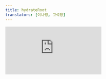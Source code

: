 ```yaml
---
title: hydrateRoot
translators: [이나령, 고석영]
---
```


<iframe 
  style={{aspectRatio: 1.7778, width: '100%'}} 
  src="https://www.youtube.com/embed/playlist?list=PLjQV3hketAJkh6BEl0n4PDS_2fBd0cS9v&index=70&start=1072"
  title="YouTube video player" 
  frameBorder="0" 
/>

<Intro>

`hydrateRoot` lets you display React components inside a browser DOM node whose HTML content was previously generated by [`react-dom/server`.](/reference/react-dom/server)
<Trans>`hydrateRoot`를 사용하면 이전에 [`react-dom/server`](/reference/react-dom/server)로 생성한 HTML 콘텐츠가 있는 브라우저 DOM 노드 내에 React 컴포넌트를 표시할 수 있습니다.</Trans>

```js
const root = hydrateRoot(domNode, reactNode, options?)
```

</Intro>

<InlineToc />

---

## Reference<Trans>참조</Trans> {/*reference*/}

### `hydrateRoot(domNode, reactNode, options?)` {/*hydrateroot*/}

Call `hydrateRoot` to “attach” React to existing HTML that was already rendered by React in a server environment.
<Trans>`hydrateRoot`를 호출하여 서버 환경에서 React가 이미 만들어둔 HTML에 React를 "붙입니다".</Trans>

```js
import { hydrateRoot } from 'react-dom/client';

const domNode = document.getElementById('root');
const root = hydrateRoot(domNode, reactNode);
```

React will attach to the HTML that exists inside the `domNode`, and take over managing the DOM inside it. An app fully built with React will usually only have one `hydrateRoot` call with its root component.
<Trans>React는 `domNode` 내부에 있는 HTML에 붙어서 그 내부의 DOM을 직접 관리할 것입니다. 온전히 React만으로 만든 App에서는 보통 단일 루트 컴포넌트에 대해 `hydrateRoot`를 단 한 번만 호출할 것입니다.</Trans>

[See more examples below.](#usage)
<Trans>[아래에서 더 많은 예시를 확인하세요.](#usage)</Trans>

#### Parameters<Trans>매개변수</Trans> {/*parameters*/}

* `domNode`: A [DOM element](https://developer.mozilla.org/en-US/docs/Web/API/Element) that was rendered as the root element on the server.
<Trans>`domNode`: 서버에서 루트 엘리먼트로 렌더링된 [DOM element.](https://developer.mozilla.org/en-US/docs/Web/API/Element)</Trans>

* `reactNode`: The "React node" used to render the existing HTML. This will usually be a piece of JSX like `<App />` which was rendered with a `ReactDOM Server` method such as `renderToPipeableStream(<App />)`.
<Trans>`reactNode`: 앞서 존재하는 HTML에 렌더링하기 위한 "React 노드". 주로 `ReactDOM Server`의 `renderToPipeableStream(<App />)`처럼 메서드로 렌더링된 `<App />`같은 JSX 조각들입니다.</Trans>

* **optional** `options`: An object with options for this React root.
<Trans outdent>**선택적** `options`: React 루트에 옵션을 주기 위한 객체.</Trans>

  * **optional** `onRecoverableError`: Callback called when React automatically recovers from errors.
  <Trans>**선택적** `onRecoverableError`: React가 에러에서 자동으로 회복되었을 때 호출하는 콜백 함수.</Trans>

  * **optional** `identifierPrefix`: A string prefix React uses for IDs generated by [`useId`.](/reference/react/useId) Useful to avoid conflicts when using multiple roots on the same page. Must be the same prefix as used on the server.
  <Trans>**선택적** `identifierPrefix`: React가 ID로 사용하는 접두사로 [`useId`](/reference/react/useId)로 만들어진 값. 한 페이지에 여러 루트를 사용할 경우 충돌을 피하는 데에 유용합니다. 반드시 서버에서 사용한 것과 동일한 값이어야 합니다.</Trans>

#### Returns<Trans>반환값</Trans> {/*returns*/}

`hydrateRoot` returns an object with two methods: [`render`](#root-render) and [`unmount`.](#root-unmount)
<Trans>`hydrateRoot`는 두 메서드가 포함된 객체를 반환합니다: [`render`](#root-render)와 [`unmount`.](#root-unmount)</Trans>

#### Caveats<Trans>주의사항</Trans> {/*caveats*/}

* `hydrateRoot()` expects the rendered content to be identical with the server-rendered content. You should treat mismatches as bugs and fix them.
<Trans>`hydrateRoot()`는 서버에서 렌더링된 내용과 후에 렌더링된 내용이 동일할 것을 기대합니다. 동일하지 않은 부분들은 버그로 인식하고 직접 고쳐줘야 합니다.</Trans>

* In development mode, React warns about mismatches during hydration. There are no guarantees that attribute differences will be patched up in case of mismatches. This is important for performance reasons because in most apps, mismatches are rare, and so validating all markup would be prohibitively expensive.
<Trans>개발 환경에서는 React가 hydration 중에 동일하지 않은 부분에 대해 경고해 줍니다. 속성이 동일하지 않을 경우 해당 속성이 올바르게 적용될 것이라고 보장할 수 없습니다. 마크업이 동일하지 않는 경우는 드물고, 모든 마크업을 검증하는 비용은 굉장히 비싸므로, 이 동작은 성능상 중요합니다.</Trans>

* You'll likely have only one `hydrateRoot` call in your app. If you use a framework, it might do this call for you.
<Trans>`hydrateRoot`는 App에서 단 한 번만 호출하게 될 것입니다. 만약 프레임워크를 사용한다면 프레임워크가 대신 호출해줄 수도 있습니다.</Trans>

* If your app is client-rendered with no HTML rendered already, using `hydrateRoot()` is not supported. Use [`createRoot()`](/reference/react-dom/client/createRoot) instead.
<Trans>App이 미리 렌더링된 HTML 없이 클라이언트에서만 렌더링하는 경우에는 `hydrateRoot()`를 쓸 수 없습니다. 대신 [`createRoot()`](/reference/react-dom/client/createRoot)를 사용해주세요.</Trans>

---

### `root.render(reactNode)` {/*root-render*/}

Call `root.render` to update a React component inside a hydrated React root for a browser DOM element.
<Trans>hydrate된 React 루트부터 내부 컴포넌트를 새로운 React 컴포넌트로 갱신하려면 `root.render`를 호출하세요. 브라우저 DOM 요소들도 함께 갱신됩니다.</Trans>

```js
root.render(<App />);
```

React will update `<App />` in the hydrated `root`.
<Trans>React는 hydrate된 `root`부터 내부를 `<App />`으로 갱신합니다.</Trans>

[See more examples below.](#usage)
<Trans>[아래에서 더 많은 예시를 확인하세요.](#usage)</Trans>

#### Parameters<Trans>매개변수</Trans> {/*root-render-parameters*/}

* `reactNode`: A "React node" that you want to update. This will usually be a piece of JSX like `<App />`, but you can also pass a React element constructed with [`createElement()`](/reference/react/createElement), a string, a number, `null`, or `undefined`.
<Trans outdent>`reactNode`: 갱신하고 싶은 "React 노드". 주로 `<App />`과 같은 JSX를 매개변수로 넘기지만, [`createElement()`](/reference/react/createElement)로 만든 React 엘리먼트나 문자열, 숫자, `null`, `undefined` 등을 넘겨도 됩니다.</Trans>

#### Returns<Trans>반환값</Trans> {/*root-render-returns*/}

`root.render` returns `undefined`.
<Trans>`root.render`는 `undefined`를 반환합니다.</Trans>

#### Caveats<Trans>주의사항</Trans> {/*root-render-caveats*/}

* If you call `root.render` before the root has finished hydrating, React will clear the existing server-rendered HTML content and switch the entire root to client rendering.
<Trans outdent>hydrate가 끝나기 전에 `root.render`를 호출하면 React는 서버에서 렌더링된 HTML을 모두 없애고 클라이언트에서 렌더링된 컴포넌트들로 완전히 교체합니다.</Trans>

---

### `root.unmount()` {/*root-unmount*/}

Call `root.unmount` to destroy a rendered tree inside a React root.
<Trans>`root.unmount`를 호출해 React 루트부터 그 하위에 렌더링된 트리를 삭제합니다.</Trans>

```js
root.unmount();
```

An app fully built with React will usually not have any calls to `root.unmount`.
<Trans>온전히 React만으로 만든 앱은 `root.unmount`를 호출할 경우가 거의 없습니다.</Trans>

This is mostly useful if your React root's DOM node (or any of its ancestors) may get removed from the DOM by some other code. For example, imagine a jQuery tab panel that removes inactive tabs from the DOM. If a tab gets removed, everything inside it (including the React roots inside) would get removed from the DOM as well. You need to tell React to "stop" managing the removed root's content by calling `root.unmount`. Otherwise, the components inside the removed root won't clean up and free up resources like subscriptions.
<Trans>주로 React 루트부터 혹은 그 상위에서부터 시작된 DOM node들을 다른 코드에 의해 DOM에서 삭제되어야 하는 경우 유용합니다. 예를 들어, jQuery 탭 패널이 활성화 되어 있지 않은 탭을 DOM에서 지운다고 가정해봅시다. 탭이 지워지면, React 루트와 그 내부를 포함해 그 안의 모든 것이 지워지게 되고 DOM에서 또한 지워지게 됩니다. `root.unmount`를 호출해 React에게 삭제된 컨텐츠들을 "그만" 다루라고 알려주어야 합니다. 그렇지 않으면 삭제되어버린 React 루트 내부의 컴포넌트들은 삭제되지 않을 것이며, "구독"처럼 컴퓨팅 자원을 자유롭게 놓아주지 못하게 됩니다.</Trans>

Calling `root.unmount` will unmount all the components in the root and "detach" React from the root DOM node, including removing any event handlers or state in the tree. 
<Trans>`root.unmount`를 호출하면 루트 내부의 모든 컴포넌트를 언마운트하고 루트 DOM 노드에서 React를 "떼어"냅니다. 루트 내부의 이벤트 핸들러와 state까지 모두 포함해 언마운트 및 삭제됩니다.</Trans>


#### Parameters<Trans>매개변수</Trans> {/*root-unmount-parameters*/}

`root.unmount` does not accept any parameters.
<Trans>`root.unmount`는 매개변수를 받지 않습니다.</Trans>

#### Returns<Trans>반환값</Trans> {/*root-unmount-returns*/}

`root.unmount` returns `undefined`.
<Trans>`root.unmount`는 `undefined`를 반환합니다.</Trans>

#### Caveats<Trans>주의사항</Trans> {/*root-unmount-caveats*/}

* Calling `root.unmount` will unmount all the components in the tree and "detach" React from the root DOM node.
<Trans>`root.unmount`를 호출하면 루트부터 그 안의 모든 컴포넌트가 언마운트되고 루트 DOM 노드에서 React를 "떼어냅니다."</Trans>

* Once you call `root.unmount` you cannot call `root.render` again on the root. Attempting to call `root.render` on an unmounted root will throw a "Cannot update an unmounted root" error.
<Trans>`root.unmount`를 한번 호출한 이후엔 `root.render`를 루트에 다시 사용할 수 없습니다. 언마운트된 루트에 다시 `root.render`를 호출하려고 한다면 "마운트되지 않은 루트를 업데이트할 수 없습니다."라는 에러를 던지게 됩니다.</Trans>

---

## Usage<Trans>사용법</Trans> {/*usage*/}

### Hydrating server-rendered HTML<Trans>서버에서 렌더링된 HTML을 hydrate하기</Trans> {/*hydrating-server-rendered-html*/}

If your app's HTML was generated by [`react-dom/server`](/reference/react-dom/client/createRoot), you need to *hydrate* it on the client.
<Trans>앱의 HTML을 [`react-dom/server`](/reference/react-dom/client/createRoot)로 생성했다면, 클라이언트에서 *hydrate*해주어야 합니다.</Trans>

```js [[1, 3, "document.getElementById('root')"], [2, 3, "<App />"]]
import { hydrateRoot } from 'react-dom/client';

hydrateRoot(document.getElementById('root'), <App />);
```

This will hydrate the server HTML inside the <CodeStep step={1}>browser DOM node</CodeStep> with the <CodeStep step={2}>React component</CodeStep> for your app. Usually, you will do it once at startup. If you use a framework, it might do this behind the scenes for you.
<Trans>이렇게 하면 서버 HTML을 <CodeStep step={1}>브라우저 DOM 노드</CodeStep>에서 <CodeStep step={2}>React 컴포넌트</CodeStep>를 이용해 hydrate 해줍니다. 주로 앱을 시작할 때 단 한 번 실행하게 될 것입니다. 프레임워크를 사용중이라면 프레임워크가 알아서 실행해줄 것입니다.</Trans>

To hydrate your app, React will "attach" your components' logic to the initial generated HTML from the server. Hydration turns the initial HTML snapshot from the server into a fully interactive app that runs in the browser.
<Trans>앱을 hydrate하기 위해 React는 서버에서 만들어 진 HTML에 컴포넌트의 로직을 "붙입니다". Hydration을 거치면 서버에서 만들어진 초기 HTML 스냅샷이 브라우저에서 완전히 인터랙티브한 앱으로 바뀌게 됩니다.</Trans>

<Sandpack>

```html public/index.html
<!--
  HTML content inside <div id="root">...</div>
  was generated from App by react-dom/server.
-->
<div id="root"><h1>Hello, world!</h1><button>You clicked me <!-- -->0<!-- --> times</button></div>
```

```js src/index.js active
import './styles.css';
import { hydrateRoot } from 'react-dom/client';
import App from './App.js';

hydrateRoot(
  document.getElementById('root'),
  <App />
);
```

```js src/App.js
import { useState } from 'react';

export default function App() {
  return (
    <>
      <h1>Hello, world!</h1>
      <Counter />
    </>
  );
}

function Counter() {
  const [count, setCount] = useState(0);
  return (
    <button onClick={() => setCount(count + 1)}>
      You clicked me {count} times
    </button>
  );
}
```

</Sandpack>

You shouldn't need to call `hydrateRoot` again or to call it in more places. From this point on, React will be managing the DOM of your application. To update the UI, your components will [use state](/reference/react/useState) instead.
<Trans>`hydrateRoot`를 다시 호출하거나 다른 곳에서 더 호출할 필요는 없습니다. 이 시점부터 React가 애플리케이션의 DOM을 다루게 됩니다. UI를 갱신하기 위해선 대신 [useState](/reference/react/useState)를 사용하세요.</Trans>

<Pitfall>

The React tree you pass to `hydrateRoot` needs to produce **the same output** as it did on the server.
<Trans>`hydrateRoot`에 전달한 React 트리는 서버에서 만들었던 React 트리 결과물과 **동일**해야 합니다.</Trans>

This is important for the user experience. The user will spend some time looking at the server-generated HTML before your JavaScript code loads. Server rendering creates an illusion that the app loads faster by showing the HTML snapshot of its output. Suddenly showing different content breaks that illusion. This is why the server render output must match the initial render output on the client.
<Trans>이는 사용자 경험을 위해서 중요합니다. 유저는 서버에서 만들어진 HTML을 JavaScript 코드가 로드될 때까지 둘러보게 됩니다. 서버 렌더링은 HTML 스냅샷을 보여줌으로써 앱의 로딩이 더 빠르게 느껴지도록 합니다. 갑자기 다른 컨텐츠를 보여주게 되면 이러한 환상이 깨져버릴 것입니다. 따라서 서버에서 렌더링한 결과물과 클라이언트에서 최초로 렌더링한 결과물이 같아야 하는 것입니다.</Trans>

The most common causes leading to hydration errors include:
<Trans>다음은 hydration 에러가 발생하는 대표적인 사례들입니다:</Trans>

* Extra whitespace (like newlines) around the React-generated HTML inside the root node.
<Trans>루트 노드 안쪽에서 React로 작성된 HTML 주위에 새 줄(new line) 등의 추가적인 공백이 있는 경우.</Trans>

* Using checks like `typeof window !== 'undefined'` in your rendering logic.
<Trans>`typeof window !== 'undefined'`과 같은 조건을 렌더링 로직에서 사용한 경우.</Trans>

* Using browser-only APIs like [`window.matchMedia`](https://developer.mozilla.org/en-US/docs/Web/API/Window/matchMedia) in your rendering logic.
<Trans>[`window.matchMedia`](https://developer.mozilla.org/en-US/docs/Web/API/Window/matchMedia)와 같은 브라우저 전용 API를 렌더링 로직에 사용한 경우.</Trans>

* Rendering different data on the server and the client.
<Trans>서버와 클라이언트에서 서로 다른 데이터를 렌더링한 경우.</Trans>

React recovers from some hydration errors, but **you must fix them like other bugs.** In the best case, they'll lead to a slowdown; in the worst case, event handlers can get attached to the wrong elements.
<Trans>React는 몇몇 hydration 에러는 복구하긴 하지만, **다른 버그들과 마찬가지로 반드시 고쳐줘야 합니다.** 운이 좋으면 그저 느려지기만 할 뿐이겠지만, 최악의 경우 이벤트 핸들러가 다른 엉뚱한 엘리먼트에 붙게 될 수도 있습니다.</Trans>

</Pitfall>

---

### Hydrating an entire document<Trans>문서 전체를 hydrate하기</Trans> {/*hydrating-an-entire-document*/}

Apps fully built with React can render the entire document as JSX, including the [`<html>`](https://developer.mozilla.org/en-US/docs/Web/HTML/Element/html) tag:
<Trans>앱을 온전히 React만으로 작성한 경우 [`<html>`](https://developer.mozilla.org/ko/docs/Web/HTML/Element/html) 태그를 포함해 JSX로 된 전체 문서를 렌더링할 수 있습니다.</Trans>

```js {3,13}
function App() {
  return (
    <html>
      <head>
        <meta charSet="utf-8" />
        <meta name="viewport" content="width=device-width, initial-scale=1" />
        <link rel="stylesheet" href="/styles.css"></link>
        <title>My app</title>
      </head>
      <body>
        <Router />
      </body>
    </html>
  );
}
```

To hydrate the entire document, pass the [`document`](https://developer.mozilla.org/en-US/docs/Web/API/Window/document) global as the first argument to `hydrateRoot`:
<Trans>전체 문서를 hydrate하기 위해선 글로벌 변수인 [`document`](https://developer.mozilla.org/ko/docs/Web/API/Window/document)를 `hydrateRoot`의 첫번째 인자로 넘기세요:</Trans>

```js {4}
import { hydrateRoot } from 'react-dom/client';
import App from './App.js';

hydrateRoot(document, <App />);
```

---

### Suppressing unavoidable hydration mismatch errors<Trans>불가피한 hydration 불일치 에러 억제하기</Trans> {/*suppressing-unavoidable-hydration-mismatch-errors*/}

If a single element’s attribute or text content is unavoidably different between the server and the client (for example, a timestamp), you may silence the hydration mismatch warning.
<Trans>어떤 엘리먼트의 속성이나 텍스트 컨텐츠가 서버와 클라이언트에서 서로 다를 수밖에 없는 경우(예: 타임스탬프), hydration 불일치 경고를 안보이게 할 수도 있습니다.</Trans>

To silence hydration warnings on an element, add `suppressHydrationWarning={true}`:
<Trans>해당 element에서 hydration 경고를 끄기 위해서는 `suppressHydrationWarning={true}`를 추가하세요:</Trans>

<Sandpack>

```html public/index.html
<!--
  HTML content inside <div id="root">...</div>
  was generated from App by react-dom/server.
-->
<div id="root"><h1>Current Date: <!-- -->01/01/2020</h1></div>
```

```js src/index.js
import './styles.css';
import { hydrateRoot } from 'react-dom/client';
import App from './App.js';

hydrateRoot(document.getElementById('root'), <App />);
```

```js src/App.js active
export default function App() {
  return (
    <h1 suppressHydrationWarning={true}>
      Current Date: {new Date().toLocaleDateString()}
    </h1>
  );
}
```

</Sandpack>

This only works one level deep, and is intended to be an escape hatch. Don’t overuse it. Unless it’s text content, React still won’t attempt to patch it up, so it may remain inconsistent until future updates.
<Trans>이것은 한 단계 아래까지만 적용되며, 예외적인 탈출구일 뿐입니다. 남용하지 마세요. 텍스트 컨텐츠가 아닌 한 React는 잘못된 부분을 수정하지 않을 것이며, 갱신이 일어나기 전까지는 불일치한 상태로 남아있을 것입니다.</Trans>

---

### Handling different client and server content<Trans>클라이언트와 서버의 컨텐츠가 서로 다른 경우 처리하기</Trans> {/*handling-different-client-and-server-content*/}

If you intentionally need to render something different on the server and the client, you can do a two-pass rendering. Components that render something different on the client can read a [state variable](/reference/react/useState) like `isClient`, which you can set to `true` in an [Effect](/reference/react/useEffect):
<Trans>의도적으로 서버와 클라이언트에서 서로 다른 내용을 렌더링하길 원한다면, 서버와 클라이언트에서 서로 다른 방법으로 렌더링하면 됩니다. 클라이언트에서 다른 것을 렌더링하고자 하는 컴포넌트에서, [Effect](/reference/react/useEffect)에서 `true`로 할당되는 `isClient`같은 [state 변수](/reference/react/useState)를 읽도록 하면 됩니다.</Trans>

<Sandpack>

```html public/index.html
<!--
  HTML content inside <div id="root">...</div>
  was generated from App by react-dom/server.
-->
<div id="root"><h1>Is Server</h1></div>
```

```js src/index.js
import './styles.css';
import { hydrateRoot } from 'react-dom/client';
import App from './App.js';

hydrateRoot(document.getElementById('root'), <App />);
```

```js src/App.js active
import { useState, useEffect } from "react";

export default function App() {
  const [isClient, setIsClient] = useState(false);

  useEffect(() => {
    setIsClient(true);
  }, []);

  return (
    <h1>
      {isClient ? 'Is Client' : 'Is Server'}
    </h1>
  );
}
```

</Sandpack>

This way the initial render pass will render the same content as the server, avoiding mismatches, but an additional pass will happen synchronously right after hydration.
<Trans>이렇게 하면 처음엔 서버와 동일한 결과물을 렌더링해서 불일치 문제를 피하고, hydration 후에 새로운 결과물이 동기적으로 렌더링 됩니다.</Trans>

<Pitfall>

This approach makes hydration slower because your components have to render twice. Be mindful of the user experience on slow connections. The JavaScript code may load significantly later than the initial HTML render, so rendering a different UI immediately after hydration may also feel jarring to the user.
<Trans>이 방법은 두 번 렌더링해야 하므로 상대적으로 hydration이 느려집니다. 통신 상태가 느릴 경우의 사용자 경험을 유의하세요. 초기 HTML이 렌더링되고 한참 이후에야 JavaScript 코드를 불러오게 될 수 있고, 이 경우 hydration 이후 즉시 다른 UI를 렌더링하게 되면 사용자로서는 UI가 삐걱거리는 것처럼 인식될 수도 있습니다.</Trans>

</Pitfall>

---

### Updating a hydrated root component<Trans>hydrate된 루트 컴포넌트 업데이트하기</Trans> {/*updating-a-hydrated-root-component*/}

After the root has finished hydrating, you can call [`root.render`](#root-render) to update the root React component. **Unlike with [`createRoot`](/reference/react-dom/client/createRoot), you don't usually need to do this because the initial content was already rendered as HTML.**
<Trans>루트의 hydrate가 끝난 이후에 [`root.render`](#root-render)를 호출해 루트 컴포넌트를 업데이트 할 수 있습니다. **[`createRoot`](/reference/react-dom/client/createRoot)와 달리 초기 컨텐츠가 이미 HTML로 렌더링 되어 있으므로, 보통은 사용할 필요가 없습니다.**</Trans>

If you call `root.render` at some point after hydration, and the component tree structure matches up with what was previously rendered, React will [preserve the state.](/learn/preserving-and-resetting-state) Notice how you can type in the input, which means that the updates from repeated `render` calls every second in this example are not destructive:
<Trans>hydrate 후 어떤 시점에 `root.render`를 호출했을 때 컴포넌트의 트리 구조가 이전에 렌더링했던 구조와 일치한다면, React는 [state를 그대로 유지합니다.](/learn/preserving-and-resetting-state) 다음 예제에서 input에 어떻게 타이핑하든 관계 없이, 매 초 반복되는 `render` 호출로 인한 업데이트가 아무런 문제를 일으키지 않음을 주목하세요:</Trans>

<Sandpack>

```html public/index.html
<!--
  All HTML content inside <div id="root">...</div> was
  generated by rendering <App /> with react-dom/server.
-->
<div id="root"><h1>Hello, world! <!-- -->0</h1><input placeholder="Type something here"/></div>
```

```js src/index.js active
import { hydrateRoot } from 'react-dom/client';
import './styles.css';
import App from './App.js';

const root = hydrateRoot(
  document.getElementById('root'),
  <App counter={0} />
);

let i = 0;
setInterval(() => {
  root.render(<App counter={i} />);
  i++;
}, 1000);
```

```js src/App.js
export default function App({counter}) {
  return (
    <>
      <h1>Hello, world! {counter}</h1>
      <input placeholder="Type something here" />
    </>
  );
}
```

</Sandpack>

It is uncommon to call [`root.render`](#root-render) on a hydrated root. Usually, you'll [update state](/reference/react/useState) inside one of the components instead.
<Trans>hydrate된 루트에 [`root.render`](#root-render)를 호출하는 것은 흔한 일은 아닙니다. 내부 컴포넌트 중 한 곳에서 [state를 업데이트](/reference/react/useState)하는 것이 일반적입니다.</Trans>
